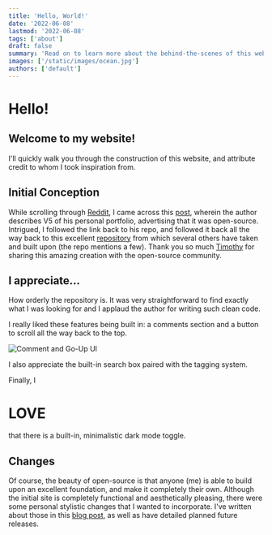 ```yaml
---
title: 'Hello, World!'
date: '2022-06-08'
lastmod: '2022-06-08'
tags: ['about']
draft: false
summary: 'Read on to learn more about the behind-the-scenes of this website.'
images: ['/static/images/ocean.jpg']
authors: ['default']
---
```


# Hello!

## Welcome to my website!

I'll quickly walk you through the construction of this website, and attribute credit to whom I took inspiration from.

## Initial Conception

While scrolling through [Reddit](https://reddit.com), I came across this [post](https://www.reddit.com/r/reactjs/comments/u5l7bi/v5_of_my_portfolio_with_nextjs_opensource/), wherein the author describes V5 of his personal portfolio, advertising that it was open-source. Intrigued, I followed the link back to his repo, and followed it back all the way back to this excellent [repository](https://github.com/timlrx/tailwind-nextjs-starter-blog) from which several others have taken and built upon (the repo mentions a few). Thank you so much [Timothy](https://github.com/timlrx) for sharing this amazing creation with the open-source community.

## I appreciate...

How orderly the repository is. It was very straightforward to find exactly what I was looking for and I applaud the author for writing such clean code.

I really liked these features being built in: a comments section and a button to scroll all the way back to the top.

![Comment and Go-Up UI](/static/images/commentgoup.png)

I also appreciate the built-in search box paired with the tagging system.

Finally, I

# LOVE

that there is a built-in, minimalistic dark mode toggle.

## Changes

Of course, the beauty of open-source is that anyone (me) is able to build upon an excellent foundation, and make it completely their own. Although the initial site is completely functional and aesthetically pleasing, there were some personal stylistic changes that I wanted to incorporate. I've written about those in this [blog post](/blog/v1), as well as have detailed planned future releases.
